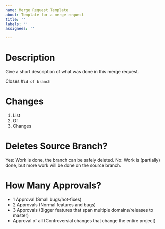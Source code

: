 ```yaml
---
name: Merge Request Template
about: Template for a merge request
title: ''
labels: ''
assignees: ''

---
```


# Description

Give a short description of what was done in this merge request.

Closes #`id of branch`

# Changes

1. List
2. Of
3. Changes

# Deletes Source Branch?

Yes:    Work is done, the branch can be safely deleted.
No:     Work is (partially) done, but more work will be done on the source branch.

# How Many Approvals?

* 1 Approval (Small bugs/hot-fixes)
* 2 Approvals (Normal features and bugs)
* 3 Approvals (Bigger features that span multiple domains/releases to master)
* Approval of all (Controversial changes that change the entire project)
